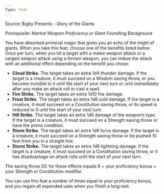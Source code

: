 ```yaml
---
Type: Feat
---
```

Source: Bigby Presents - Glory of the Giants

_Prerequisite: Martial Weapon Proficiency or Giant Foundling Background_

You have absorbed primeval magic that gives you an echo of the might of giants. When you take this feat, choose one of the benefits listed below. Once per turn, when you hit a target with a melee weapon attack or a ranged weapon attack using a thrown weapon, you can imbue the attack with an additional effect depending on the benefit you chose:

- **Cloud Strike.** The target takes an extra 1d4 thunder damage. If the target is a creature, it must succeed on a Wisdom saving throw, or you become invisible to it until the start of your next turn or until immediately after you make an attack roll or cast a spell.
- **Fire Strike.** The target takes an extra 1d10 fire damage.
- **Frost Strike.** The target takes an extra 1d6 cold damage. If the target is a creature, it must succeed on a Constitution saving throw, or its speed is reduced to 0 until the start of your next turn.
- **Hill Strike.** The target takes an extra 1d6 damage of the weapon’s type. If the target is a creature, it must succeed on a Strength saving throw or have the prone condition.
- **Stone Strike.** The target takes an extra 1d6 force damage. If the target is a creature, it must succeed on a Strength saving throw or be pushed 10 feet from you in a straight line.
- **Storm Strike.** The target takes an extra 1d6 lightning damage. If the target is a creature, it must succeed on a Constitution saving throw, or it has disadvantage on attack rolls until the start of your next turn.

The saving throw DC for these effects equals 8 + your proficiency bonus + your Strength or Constitution modifier.

You can use this feat a number of times equal to your proficiency bonus, and you regain all expended uses when you finish a long rest.